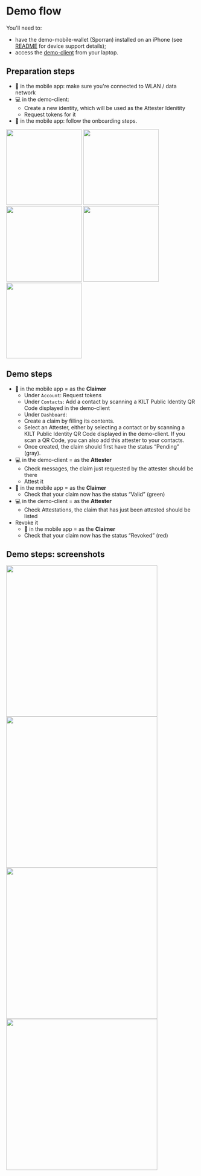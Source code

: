 # Demo flow

You'll need to:
* have the demo-mobile-wallet (Sporran) installed on an iPhone (see [README](https://github.com/KILTprotocol/demo-mobile-wallet/blob/master/README.md) for device support details);
* access the [demo-client](https://demo.kilt.io/dashboard) from your laptop.

## Preparation steps

* 📱 in the mobile app: make sure you're connected to WLAN / data network
* 💻 in the demo-client: 
  * Create a new identity, which will be used as the Attester Idenitity
  * Request tokens for it
* 📱 in the mobile app: follow the onboarding steps.

<img width="200" alt="" src="https://user-images.githubusercontent.com/9762897/74750553-2d68a600-526c-11ea-80d9-28ca4ee22a78.PNG">
<img width="200" alt="" src="https://user-images.githubusercontent.com/9762897/74750563-3194c380-526c-11ea-92d5-706fff8226a9.PNG">
<img width="200" alt="" src="https://user-images.githubusercontent.com/9762897/74750573-33f71d80-526c-11ea-87ce-53774ba6861c.PNG">
<img width="200" alt="" src="https://user-images.githubusercontent.com/9762897/74750575-35284a80-526c-11ea-9069-ce66aa41e7f2.PNG">
<img width="200" alt="" src="https://user-images.githubusercontent.com/9762897/74750580-36f20e00-526c-11ea-98ef-106374e66078.jpg">


## Demo steps

* 📱 in the mobile app = as the **Claimer**
  * Under `Account`: Request tokens
  * Under `Contacts`: Add a contact by scanning a KILT Public Identity QR Code displayed in the demo-client
  * Under `Dashboard`: 
   * Create a claim by filling its contents. 
   * Select an Attester, either by selecting a contact or by scanning a KILT Public Identity QR Code displayed in the demo-client. If you scan a QR Code, you can also add this attester to your contacts.
   * Once created, the claim should first have the status “Pending” (gray).
* 💻 in the demo-client = as the **Attester**
  * Check messages, the claim just requested by the attester should be there
  * Attest it
* 📱 in the mobile app = as the **Claimer** 
  * Check that your claim now has the status “Valid” (green)
* 💻 in the demo-client = as the **Attester**
  * Check Attestations, the claim that has just been attested should be listed
* Revoke it
  * 📱 in the mobile app = as the **Claimer**
  * Check that your claim now has the status “Revoked” (red)
  
## Demo steps: screenshots
  
<img width="400" alt="" src="https://user-images.githubusercontent.com/9762897/74750173-9c91ca80-526b-11ea-9f80-64deb1408a16.png">
<img width="400" alt="" src="https://user-images.githubusercontent.com/9762897/74750175-9dc2f780-526b-11ea-85bd-dc1f539d2ce2.png">
<img width="400" alt="" src="https://user-images.githubusercontent.com/9762897/74750176-9dc2f780-526b-11ea-8da3-6aebdeeab95f.png">
<img width="400" alt="" src="https://user-images.githubusercontent.com/9762897/74750180-9e5b8e00-526b-11ea-915a-d144e47fbd79.png">
